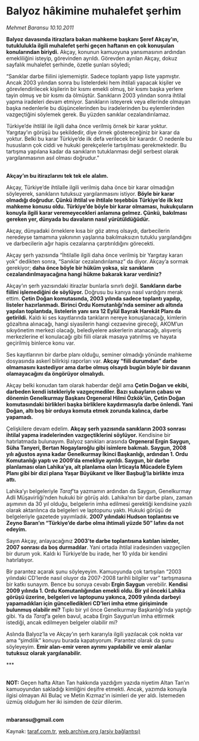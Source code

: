 # Balyoz hâkimine muhalefet şerhim

*Mehmet Baransu 10.10.2011*

<div class="yazi"><p><b>Balyoz davasında itirazlara bakan mahkeme başkanı Şeref Akçay’ın, tutuklulukla ilgili muhalefet şerhi geçen haftanın en çok konuşulan konularından biriydi.</b> Akçay, konunun kamuoyuna yansımasının ardından emekliliğini isteyip, görevinden ayrıldı. Görevden ayrılan Akçay, dokuz sayfalık muhalefet şerhinde, özetle şunları söyledi; </p>
<p>“Sanıklar darbe fiilini işlememiştir. Sadece toplantı yapıp liste yapmıştır. Ancak 2003 yılından sonra bu listelerdeki hem ihtilali yapacak kişiler ve görevlendirilecek kişilerin bir kısmı emekli olmuş, bir kısmı başka yerlere tayin olmuş ve bir kısmı da ölmüştür. Sanıkların 2003 yılından sonra ihtilal yapma iradeleri devam etmiyor. Sanıkların isteyerek veya ellerinde olmayan başka nedenlerle bu düşüncelerinden bu iradelerinden bu eylemlerinden vazgeçtiğini söylemek gerek. Bu yüzden sanıklar cezalandırılamaz.</p>
<p>Türkiye’de ihtilâl ile ilgili daha önce verilmiş örnek bir karar yoktur. Yargıtay’ın görüşü bu şekildedir, diye örnek göstereceğiniz bir karar da yoktur. Belki bu karar Türkiye’de ilk defa verilecek bir karardır. O nedenle bu hususların çok ciddi ve hukuki gerekçelerle tartışılması gerekmektedir. Bu tartışma yapılana kadar da sanıkların tutuklanması değil serbest olarak yargılanmasının asıl olması doğrudur.”</p>
<p><b><br/>Akçay’ın bu itirazlarını tek tek ele alalım.</b></p>
<p>Akçay, Türkiye’de ihtilalle ilgili verilmiş daha önce bir karar olmadığın söyleyerek, sanıkların tutuksuz yargılanmasını istiyor. <b>Böyle bir karar olmadığı doğrudur. Çünkü ihtilal ve ihtilale teşebbüs Türkiye’de ilk kez mahkeme konusu oldu. Türkiye’de böyle bir karar olmaması,</b> <b>hukukçuların konuyla ilgili karar veremeyecekleri anlamına gelmez. Çünkü, bakılması gereken yer, dünyada bu davaların nasıl yürütüldüğüdür.</b> </p>
<p>Akçay, dünyadaki örneklere kısa bir göz atmış olsaydı, darbecilerin neredeyse tamamına yakınının yaşlarına bakılmaksızın tutuklu yargılandığını ve darbecilerin ağır hapis cezalarına çarptırıldığını görecekti. </p>
<p>Akçay şerh yazısında “İhtilalle ilgili daha önce verilmiş bir Yargıtay kararı yok” dedikten sonra, “Sanıklar cezalandırılamaz” da diyor. Akçay’a sormak gerekiyor; <b>daha önce böyle bir hüküm yoksa, siz sanıkların cezalandırılmayacağına hangi hükme bakarak karar verdiniz? </b></p>
<p>Akçay’ın şerh yazısındaki itirazlar bunlarla sınırlı değil. <b>Sanıkların darbe fiilini işlemediğini de söylüyor.</b> Doğrusu bu kanıya nasıl vardığını merak ettim. <b>Çetin Doğan komutasında, 2003 yılında sadece toplantı yapılıp, listeler hazırlanmadı. Birinci Ordu Komutanlığı’nda seminer adı altında yapılan toplantıda, listelerin yanı sıra 12 Eylül Bayrak Harekât Planı da getirildi.</b> Kaldı ki ses kayıtlarında tankların nereye konuşlanacağı, kimlerin gözaltına alınacağı, hangi siyasilerin hangi cezaevine gireceği, AKOM’un sıkıyönetim merkezi olacağı, belediyelere askerlerin atanacağı, alışveriş merkezlerine el konulacağı gibi fiili olarak masaya yatırılmış ve hayata geçirilmiş binlerce konu var. </p>
<p>Ses kayıtlarının bir darbe planı olduğu, seminer olmadığı yönünde mahkeme dosyasında askerî bilirkişi raporları var. <b>Akçay “fiili durumdan” darbe olmamasını kastediyor ama darbe olmuş olsaydı bugün böyle bir davanın olamayacağını da öngörüyor olmalıydı.</b> </p>
<p>Akçay belki konudan tam olarak haberdar değil ama <b>Çetin Doğan ve ekibi, darbeden kendi istekleriyle vazgeçmediler. Bazı subayların çabası ve dönemin Genelkurmay Başkanı Orgeneral Hilmi Özkök’ün, Çetin Doğan komutasındaki birlikleri başka birliklere kaydırmasıyla darbe önlendi. Yani Doğan, altı boş bir orduya komuta etmek zorunda kalınca, darbe yapamadı.</b> </p>
<p>Çelişkilere devam edelim. <b>Akçay şerh yazısında sanıkların 2003 sonrası ihtilal yapma iradelerinden vazgeçtiklerini söylüyor.</b> Kendisine bir hatırlatmada bulunayım. Balyoz sanıkları arasında <b>Orgeneral Ergin Saygun, Süha Tanyeri, Bertan Nogaylaroğlu gibi isimlere bakmalı. Saygun, 2008 yılı ağustos ayına kadar Genelkurmay İkinci Başkanlığı, ardından 1. Ordu Komutanlığı yaptı ve 2009’da emekliye ayrıldı. Saygun, bir darbe planlaması olan Lahika’ya, alt planlama olan İrticayla Mücadele Eylem Planı gibi bir dizi plana Yaşar Büyükanıt ve İlker Başbuğ’la birlikte imza attı.</b> </p>
<p>Lahika’yı belgeleriyle <i>Taraf</i>’ta yazmamın ardından da Saygun, Genelkurmay Adli Müşavirliği’nden hukuki bir görüş aldı. Lahika’nın bir darbe planı, zaman aşımının da 30 yıl olduğu, belgelerin imha edilmesi gerektiği kendisine yazılı olarak aktarılınca da belgeleri ve laptopunu yaktı. Hukuki görüşü de belgeleriyle gazetede yayımladık. <b>2007 yılındaki Hudson toplantısı ve Zeyno Baran’ın “Türkiye’de darbe olma ihtimali yüzde 50” lafını da not edeyim.</b> </p>
<p>Sayın Akçay, anlayacağınız <b>2003’te darbe toplantısına katılan isimler, 2007 sonrası da boş durmadılar</b>. Yani ortada ihtilal iradesinden vazgeçilen bir durum yok. Kaldı ki Türkiye’de bu irade, her 10 yılda bir kendini hatırlatıyor. </p>
<p>Bir parantez açarak şunu söyleyeyim. Kamuoyunda çok tartışılan “2003 yılındaki CD’lerde nasıl oluyor da 2007-2008 tarihli bilgiler var” tartışmasına bir katkı sunayım. Bence bu soruya cevabı <b>Ergin Saygun</b> verebilir. <b>Kendisi 2009 yılında 1. Ordu Komutanlığından emekli oldu. Bir yıl önceki Lahika görüşü üzerine, belgeleri ve laptopunu yakınca, 2009 yılında darbeyi yapamadıkları için güncelledikleri CD’leri imha etme girişiminde bulunmuş olabilir mi?</b> Tıpkı bir yıl önce Genelkurmay Başkanlığı’nda yaptığı gibi. Ya da <i>Taraf</i>’a gelen bavul, acaba Ergin Saygun’un imha ettirmek istediği, ancak edilmeyen belgeler olabilir mi? </p>
<p>Aslında Balyoz’la ve Akçay’ın şerh kararıyla ilgili yazılacak çok nokta var ama “şimdilik” konuyu burada kapatıyorum. Parantez olarak da şunu söyleyeyim. <b>Emir alan-emir veren ayrımı yapılabilir ve emir alanlar tutuksuz olarak yargılanabilir.</b> </p>
<p>***</p>
<p><b><br/>NOT:</b> Geçen hafta Altan Tan hakkında yazdığım yazıda niyetim Altan Tan’ın kamuoyundan sakladığı kimliğini deşifre etmekti. Ancak, yazımda konuyla ilgisi olmayan Ali Bulaç ve Metin Kızmaz’ın isimleri de yer aldı. İstemeden üzmüş olduğum her iki isimden de özür dilerim. </p>
<p><b><br/>mbaransu@gmail.com</b></p>
</div>

Kaynak: [taraf.com.tr](http://www.taraf.com.tr/mehmet-baransu/makale-balyoz-hakimine-muhalefet-serhim.htm), [web.archive.org (arşiv bağlantısı)](http://web.archive.org/web/20131107022658/http://www.taraf.com.tr/mehmet-baransu/makale-balyoz-hakimine-muhalefet-serhim.htm)

